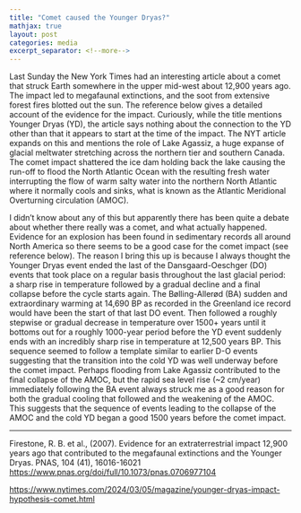 ```yaml
---
title: "Comet caused the Younger Dryas?"
mathjax: true
layout: post
categories: media
excerpt_separator: <!--more-->
---
```


Last Sunday the New York Times had an interesting article about a comet that struck Earth somewhere in the upper mid-west about 12,900 years ago. The impact led to megafaunal extinctions, and the soot from extensive forest fires blotted out the sun. The reference below gives a detailed account of the evidence for the impact. Curiously, while the title mentions Younger Dryas (YD), the article says nothing about the connection to the YD other than that it appears to start at the time of the impact. The NYT article expands on this and mentions the role of Lake Agassiz, a huge expanse of glacial meltwater stretching across the northern tier and southern Canada. The comet impact shattered the ice dam holding back the lake causing the run-off to flood the North Atlantic Ocean with the resulting fresh water interrupting the flow of warm salty water into the northern North Atlantic where it normally cools and sinks, what is known as the Atlantic Meridional Overturning circulation (AMOC). 
<!--more-->

I didn’t know about any of this but apparently there has been quite a debate about whether there really was a comet, and what actually happened. Evidence for an explosion has been found in sedimentary records all around North America so there seems to be a good case for the comet impact (see reference below). The reason I bring this up is because I always thought the Younger Dryas event ended the last of the Dansgaard-Oeschger (DO) events that took place on a regular basis throughout the last glacial period: a sharp rise in temperature followed by a gradual decline and a final collapse before the cycle starts again. The Bølling-Allerød (BA) sudden and extraordinary warming at 14,690 BP as recorded in the Greenland ice record would have been the start of that last DO event. Then followed a roughly stepwise or gradual decrease in temperature over 1500+ years until it bottoms out for a roughly 1000-year period before the YD event suddenly ends with an incredibly sharp rise in temperature at 12,500 years BP. This sequence seemed to follow a template similar to earlier D-O events suggesting that the transition into the cold YD was well underway before the comet impact. Perhaps flooding from Lake Agassiz contributed to the final collapse of the AMOC, but the rapid sea level rise (~2 cm/year) immediately following the BA event always struck me as a good reason for both the gradual cooling that followed and the weakening of the AMOC. This suggests that the sequence of events leading to the collapse of the AMOC and the cold YD began a good 1500 years before the comet impact.

- - - - -
Firestone, R. B. et al., (2007). Evidence for an extraterrestrial impact 12,900 years ago that contributed to the megafaunal extinctions and the Younger Dryas. PNAS, 104 (41), 16016-16021
https://www.pnas.org/doi/full/10.1073/pnas.0706977104

https://www.nytimes.com/2024/03/05/magazine/younger-dryas-impact-hypothesis-comet.html
